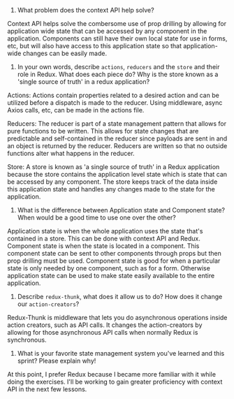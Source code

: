 1. What problem does the context API help solve?

Context API helps solve the combersome use of prop drilling by allowing for application wide state that can be accessed by any component in the application.  Components can still have their own local state for use in forms, etc, but will also have access to this application state so that application-wide changes can be easily made.

1. In your own words, describe `actions`, `reducers` and the `store` and their role in Redux. What does each piece do? Why is the store known as a 'single source of truth' in a redux application?

Actions: Actions contain properties related to a desired action and can be utilized before a dispatch is made to the reducer. Using middleware, async Axios calls, etc, can be made in the actions file.

Reducers: The reducer is part of a state management pattern that allows for pure functions to be written.  This allows for state changes that are predictable and self-contained in the reducer since payloads are sent in and an object is returned by the reducer.  Reducers are written so that no outside functions alter what happens in the reducer.

Store: A store is known as 'a single source of truth' in a Redux application because the store contains the application level state which is state that can be accessed by any component.  The store keeps track of the data inside this application state and handles any changes made to the state for the application.

1. What is the difference between Application state and Component state? When would be a good time to use one over the other?

Application state is when the whole application uses the state that's contained in a store. This can be done with context API and Redux.  Component state is when the state is located in a component.  This component state can be sent to other components through props but then prop drilling must be used.  Component state is good for when a particular state is only needed by one component, such as for a form.  Otherwise application state can be used to make state easily available to the entire application.

1. Describe `redux-thunk`, what does it allow us to do? How does it change our `action-creators`?

Redux-Thunk is middleware that lets you do asynchronous operations inside action creators, such as API calls.  It changes the action-creators by allowing for those asynchronous API calls when normally Redux is synchronous.

1. What is your favorite state management system you've learned and this sprint? Please explain why!

At this point, I prefer Redux because I became more familiar with it while doing the exercises.  I'll be working to gain greater proficiency with context API in the next few lessons.